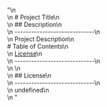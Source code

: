 "\n    <br>\n    # Project Title\n    <br>\n    ## Description\n    <br>\n    -----------------------------\n    <br>\n    Project Description\n    <br># Table of Contents\n    <br>\n    [License](#license)\n    <br>\n    -----------------------------\n    <br>\n    \n    <br>\n    ## License\n    <br>\n    -----------------------------\n    <br>\n    undefined\n    <br>\n    "
